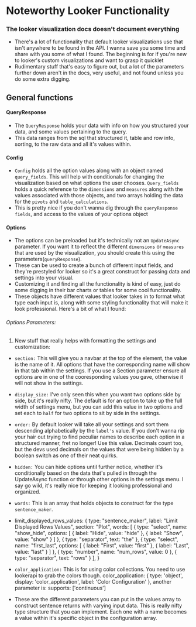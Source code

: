 # Noteworthy Looker Functionality 

### The looker visualization docs doesn't document everything
- There's a lot of functionality that default looker visualizations use that isn't anywhere to be found in the API. I wanna save you some time and share with you some of what I found. The beginning is for if you're new to looker's custom visualizations and want to grasp it quicklet
- Rudimentary stuff that's easy to figure out, but a lot of the parameters further down aren't in the docs, very useful, and not found unless you do some extra digging.


## General functions
#### QueryResponse
- The `QueryResponse` holds your data with info on how you structured your data, and some values pertaining to the query. 
- This data ranges from the sql that structured it, table and row info, sorting, to the raw data and all it's values within.


#### Config
- `Config` holds all the option values along with an object named `query_fields`. This will help with conditionals for changing the visualization based on what options the user chooses. `Query_fields` holds a quick reference to the `dimensions` and `measures` along with the values associated with those objects, and two arrays holding the data for the `pivots` and `table_calculations`.
- This is pretty nice if you don't wanna dig through the `queryResponse` `fields`, and access to the values of your options object


#### Options
- The options can be preloaded but it's technically not an `UpdateAsync` parameter. If you want it to reflect the different `dimensions` or `measures` that are used by the visualization, you should create this using the parameters(`queryResponse`). 
- These can be used to create a bunch of different input fields, and they're prestyled for looker so it's a great construct for passing data and settings into your visual.
- Customizing it and finding all the functionality is kind of easy, just do some digging in their bar charts or tables for some cool functionality. 
- These objects have different values that looker takes in to format what type each input is, along with some styling functionality that will make it look professional. Here's a bit of what I found:


###### Options Parameters:
1. New stuff that really helps with formatting the settings and customization:

- `section:` This will give you a navbar at the top of the element, the value is the name of it. All options that have the corresponding name will show in that tab within the settings. If you use a Section parameter ensure all options are in one of the cooresponding values you gave, otherwise it will not show in the settings.

- `display_size:` I've only seen this when you want two options side by side, but it's really nifty. The default is for an option to take up the full width of settings menu, but you can add this value in two options and set each to `half` for two options to sit by side in the settings.

- `order:` By default looker will take all your settings and sort them descending alphabetically by the `label's` value. If you don't wanna rip your hair out trying to find peculiar names to describe each option in a structured manner, fret no longer! Use this value. Decimals count too, but the devs used decimals on the values that were being hidden by a boolean switch as one of their neat quirks. 

- `hidden:` You can hide options until further notice, whether it's conditionally based on the data that's pulled in through the UpdateAsync function or through other options in the settings menu. I say go wild, it's really nice for keeping it looking professional and organized.

- `words:` This is an array that holds objects to construct for the type `sentence_maker`. 
- limit_displayed_rows_values: {
    type: "sentence_maker",
    label: "Limit Displayed Rows Values",
    section: "Plot",
    words: [
        {
            type: "select",
            name: "show_hide",
            options: [
                { label: "Hide", value: "hide" },
                { label: "Show", value: "show" }
            ]
        },
        { type: "separator", text: "the" },
        {
            type: "select",
            name: "first_last",
            options: [
                { label: "First", value: "first" },
                { label: "Last", value: "last" }
            ]
        },
        { type: "number", name: "num_rows", value: 0 },
        { type: "separator", text: "rows" }
    ], 
}

- `color_application:` This is for using color collections. You need to use lookerapi to grab the colors though.
 color_application: {
    type: 'object',
    display: 'color_application',
    label: 'Color Configuration'
},
another parameter is: supports: ['continuous']

- These are the different parameters you can put in the values array to construct sentence returns with varying input data. This is really nifty type structure that you can implement. Each one with a name becomes a value within it's specific object in the configuration array.

